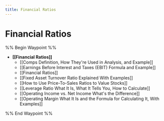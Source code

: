 ```yaml
---
title: Financial Ratios
---
```


# Financial Ratios

%% Begin Waypoint %%

- **[[Financial Ratios]]**
	- [[Comps Definition,     How They're Used in Analysis,     and Example]]
	- [[Earnings Before Interest and Taxes (EBIT) Formula and Example]]
	- [[Financial Ratios]]
	- [[Fixed Asset Turnover Ratio Explained With Examples]]
	- [[How to Use Price-To-Sales Ratios to Value Stocks]]
	- [[Leverage Ratio What It Is,     What It Tells You,     How to Calculate]]
	- [[Operating Income vs. Net Income What's the Difference]]
	- [[Operating Margin What It Is and the Formula for Calculating It,     With Examples]]

%% End Waypoint %%